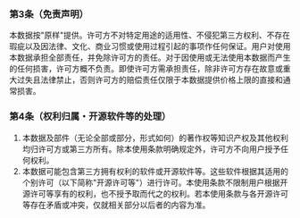 ### 第3条（免责声明）
本数据按"原样"提供。许可方不对特定用途的适用性、不侵犯第三方权利、不存在瑕疵以及因法律、文化、商业习惯或使用过程引起的事项作任何保证。用户对使用本数据承担全部责任，并免除许可方的责任。对于因使用或无法使用本数据而产生的任何损害，许可方概不负责。即使许可方需承担责任，除非许可方存在故意或重大过失且法律禁止，否则许可方的赔偿责任仅限于本数据提供价格上限的直接和通常损害。

### 第4条（权利归属・开源软件等的处理）
1.  本数据及部件（无论全部或部分，形式如何）的著作权等知识产权及其他权利均归许可方或第三方所有。除本使用条款明确规定外，许可方不向用户授予任何权利。
2.  本数据可能包含第三方拥有权利的软件或开源软件等。这些软件根据其适用的个别许可（以下简称"开源许可等"）进行许可。本使用条款不限制用户根据开源许可等享有的权利，也不授予取而代之的权利。若本使用条款与各开源许可等存在矛盾或冲突，仅就相关部分以后者的内容为准。 